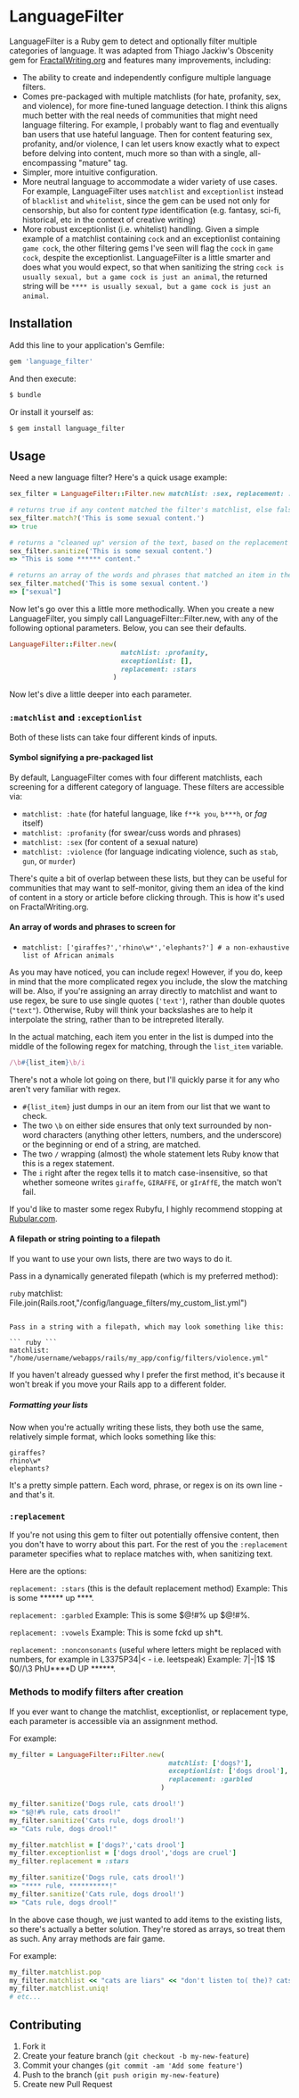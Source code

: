 # LanguageFilter

LanguageFilter is a Ruby gem to detect and optionally filter multiple categories of language. It was adapted from Thiago Jackiw's Obscenity gem for [FractalWriting.org](http://fractalwriting.org) and features many improvements, including:

- The ability to create and independently configure multiple language filters.
- Comes pre-packaged with multiple matchlists (for hate, profanity, sex, and violence), for more fine-tuned language detection. I think this aligns much better with the real needs of communities that might need language filtering. For example, I probably want to flag and eventually ban users that use hateful language. Then for content featuring sex, profanity, and/or violence, I can let users know exactly what to expect before delving into content, much more so than with a single, all-encompassing "mature" tag.
- Simpler, more intuitive configuration.
- More neutral language to accommodate a wider variety of use cases. For example, LanguageFilter uses `matchlist` and `exceptionlist` instead of `blacklist` and `whitelist`, since the gem can be used not only for censorship, but also for content *type* identification (e.g. fantasy, sci-fi, historical, etc in the context of creative writing)
- More robust exceptionlist (i.e. whitelist) handling. Given a simple example of a matchlist containing `cock` and an exceptionlist containing `game cock`, the other filtering gems I've seen will flag the `cock` in `game cock`, despite the exceptionlist. LanguageFilter is a little smarter and does what you would expect, so that when sanitizing the string `cock is usually sexual, but a game cock is just an animal`, the returned string will be `**** is usually sexual, but a game cock is just an animal`.

## Installation

Add this line to your application's Gemfile:

``` ruby
gem 'language_filter'
```

And then execute:

``` bash
$ bundle
```

Or install it yourself as:

``` bash
$ gem install language_filter
```

## Usage

Need a new language filter? Here's a quick usage example:

``` ruby
sex_filter = LanguageFilter::Filter.new matchlist: :sex, replacement: :stars

# returns true if any content matched the filter's matchlist, else false
sex_filter.match?('This is some sexual content.')
=> true

# returns a "cleaned up" version of the text, based on the replacement rule
sex_filter.sanitize('This is some sexual content.')
=> "This is some ****** content."

# returns an array of the words and phrases that matched an item in the matchlist
sex_filter.matched('This is some sexual content.')
=> ["sexual"]
```

Now let's go over this a little more methodically. When you create a new LanguageFilter, you simply call LanguageFilter::Filter.new, with any of the following optional parameters. Below, you can see their defaults.

``` ruby
LanguageFilter::Filter.new(
                            matchlist: :profanity,
                            exceptionlist: [],
                            replacement: :stars
                          )
```

Now let's dive a little deeper into each parameter.

### `:matchlist` and `:exceptionlist`

Both of these lists can take four different kinds of inputs.

#### Symbol signifying a pre-packaged list

By default, LanguageFilter comes with four different matchlists, each screening for a different category of language. These filters are accessible via:

- `matchlist: :hate` (for hateful language, like `f**k you`, `b***h`, or *fag* itself)
- `matchlist: :profanity` (for swear/cuss words and phrases)
- `matchlist: :sex` (for content of a sexual nature)
- `matchlist: :violence` (for language indicating violence, such as `stab`, `gun`, or `murder`)

There's quite a bit of overlap between these lists, but they can be useful for communities that may want to self-monitor, giving them an idea of the kind of content in a story or article before clicking through. This is how it's used on FractalWriting.org.

#### An array of words and phrases to screen for

- `matchlist: ['giraffes?','rhino\w*','elephants?'] # a non-exhaustive list of African animals`

As you may have noticed, you can include regex! However, if you do, keep in mind that the more complicated regex you include, the slow the matching will be. Also, if you're assigning an array directly to matchlist and want to use regex, be sure to use single quotes (`'text'`), rather than double quotes (`"text"`). Otherwise, Ruby will think your backslashes are to help it interpolate the string, rather than to be intrepreted literally. 

In the actual matching, each item you enter in the list is dumped into the middle of the following regex for matching, through the `list_item` variable.

``` ruby
/\b#{list_item}\b/i
```

There's not a whole lot going on there, but I'll quickly parse it for any who aren't very familiar with regex.

- `#{list_item}` just dumps in our an item from our list that we want to check.
- The two `\b` on either side ensures that only text surrounded by non-word characters (anything other letters, numbers, and the underscore) or the beginning or end of a string, are matched.
- The two `/` wrapping (almost) the whole statement lets Ruby know that this is a regex statement.
- The `i` right after the regex tells it to match case-insensitive, so that whether someone writes `giraffe`, `GIRAFFE`, or `gIrAffE`, the match won't fail.

If you'd like to master some regex Rubyfu, I highly recommend stopping at [Rubular.com](http://rubular.com/).

#### A filepath or string pointing to a filepath

If you want to use your own lists, there are two ways to do it.

Pass in a dynamically generated filepath (which is my preferred method):

``` ruby ```
matchlist: File.join(Rails.root,"/config/language_filters/my_custom_list.yml")
```

Pass in a string with a filepath, which may look something like this:

``` ruby ```
matchlist: "/home/username/webapps/rails/my_app/config/filters/violence.yml"
```

If you haven't already guessed why I prefer the first method, it's because it won't break if you move your Rails app to a different folder.

##### Formatting your lists

Now when you're actually writing these lists, they both use the same, relatively simple format, which looks something like this:

``` regex
giraffes?
rhino\w*
elephants?
```

It's a pretty simple pattern. Each word, phrase, or regex is on its own line - and that's it.

### `:replacement`

If you're not using this gem to filter out potentially offensive content, then you don't have to worry about this part. For the rest of you the `:replacement` parameter specifies what to replace matches with, when sanitizing text.

Here are the options:

`replacement: :stars` (this is the default replacement method)
Example: This is some ****** up ****.

`replacement: :garbled`
Example: This is some $@!#% up $@!#%.

`replacement: :vowels`
Example: This is some f*ck*d up sh*t.

`replacement: :nonconsonants` (useful where letters might be replaced with numbers, for example in L3375P34|< - i.e. leetspeak)
Example: 7|-|1$ 1$ $0/\/\3 PhU****D UP ******.

### Methods to modify filters after creation

If you ever want to change the matchlist, exceptionlist, or replacement type, each parameter is accessible via an assignment method.

For example:

``` ruby
my_filter = LanguageFilter::Filter.new(
                                        matchlist: ['dogs?'], 
                                        exceptionlist: ['dogs drool'],
                                        replacement: :garbled
                                      )

my_filter.sanitize('Dogs rule, cats drool!')
=> "$@!#% rule, cats drool!"
my_filter.sanitize('Cats rule, dogs drool!')
=> "Cats rule, dogs drool!"

my_filter.matchlist = ['dogs?','cats drool']
my_filter.exceptionlist = ['dogs drool','dogs are cruel']
my_filter.replacement = :stars

my_filter.sanitize('Dogs rule, cats drool!')
=> "**** rule, **********!"
my_filter.sanitize('Cats rule, dogs drool!')
=> "Cats rule, dogs drool!"
```

In the above case though, we just wanted to add items to the existing lists, so there's actually a better solution. They're stored as arrays, so treat them as such. Any array methods are fair game.

For example:

``` ruby
my_filter.matchlist.pop
my_filter.matchlist << "cats are liars" << "don't listen to( the)? cats" << "why does no one heed my warnings about the cats?! aren't you getting my messages?"
my_filter.matchlist.uniq!
# etc...
```

## Contributing

1. Fork it
2. Create your feature branch (`git checkout -b my-new-feature`)
3. Commit your changes (`git commit -am 'Add some feature'`)
4. Push to the branch (`git push origin my-new-feature`)
5. Create new Pull Request
